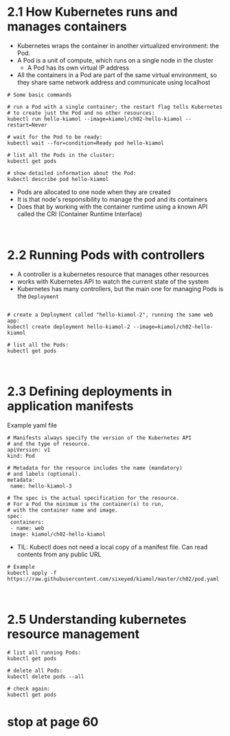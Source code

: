 # 2.1 How Kubernetes runs and manages containers

- Kubernetes wraps the container in another virtualized environment:
  the Pod.
- A Pod is a unit of compute, which runs on a single node in the cluster
  - A Pod has its own virtual IP address
- All the containers in a Pod are part of the same virtual environment, so they share same network address and communicate using localhost

```
# Some basic commands

# run a Pod with a single container; the restart flag tells Kubernetes
# to create just the Pod and no other resources:
kubectl run hello-kiamol --image=kiamol/ch02-hello-kiamol --restart=Never

# wait for the Pod to be ready:
kubectl wait --for=condition=Ready pod hello-kiamol

# list all the Pods in the cluster:
kubectl get pods

# show detailed information about the Pod:
kubectl describe pod hello-kiamol

```

- Pods are allocated to one node when they are created
- It is that node's responsibility to manage the pod and its containers
- Does that by working with the container runtime using a known API called the CRI (Container Runtime Interface)

<br>

# 2.2 Running Pods with controllers

- A controller is a kubernetes resource that manages other resources
- works with Kubernetes API to watch the current state of the system
- Kubernetes has many controllers, but the main one for managing Pods is the `Deployment`

```

# create a Deployment called "hello-kiamol-2", running the same web app:
kubectl create deployment hello-kiamol-2 --image=kiamol/ch02-hello-kiamol

# list all the Pods:
kubectl get pods

```

<br>

# 2.3 Defining deployments in application manifests

Example yaml file

```
# Manifests always specify the version of the Kubernetes API
# and the type of resource.
apiVersion: v1
kind: Pod

# Metadata for the resource includes the name (mandatory)
# and labels (optional).
metadata:
 name: hello-kiamol-3

# The spec is the actual specification for the resource.
# For a Pod the minimum is the container(s) to run,
# with the container name and image.
spec:
 containers:
 - name: web
 image: kiamol/ch02-hello-kiamol

```

- TIL: Kubectl does not need a local copy of a manifest file. Can read contents from any public URL

```
# Example
kubectl apply -f https://raw.githubusercontent.com/sixeyed/kiamol/master/ch02/pod.yaml

```

<br>

# 2.5 Understanding kubernetes resource management

```
# list all running Pods:
kubectl get pods

# delete all Pods:
kubectl delete pods --all

# check again:
kubectl get pods

```

# stop at page 60
